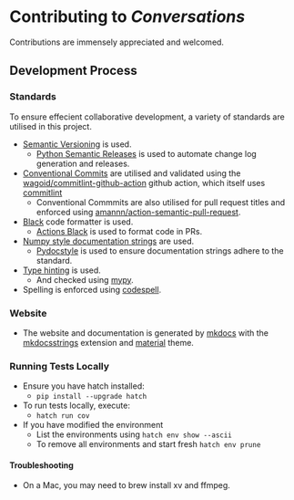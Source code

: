 # Contributing to _Conversations_

Contributions are immensely appreciated and welcomed.

## Development Process

### Standards

To ensure effecient collaborative development,
a variety of standards are utilised in this project.

- [Semantic Versioning](https://semver.org) is used.
  - [Python Semantic Releases](https://github.com/python-semantic-release/python-semantic-release)
     is used to automate change log generation and releases.
- [Conventional Commits](https://www.conventionalcommits.org/) are utilised
   and validated using the [wagoid/commitlint-github-action](https://github.com/wagoid/commitlint-github-action)
   github action, which itself uses [commitlint](https://github.com/conventional-changelog/commitlint)
  - Conventional Commmits are also utilised for
    pull request titles and enforced using
    [amannn/action-semantic-pull-request](https://github.com/amannn/action-semantic-pull-request).
- [Black](https://github.com/psf/black) code formatter is used.
  - [Actions Black](https://github.com/rickstaa/action-black)
     is used to format code in PRs.
- [Numpy style documentation strings](https://numpydoc.readthedocs.io/en/latest/format.html)
   are used.
  - [Pydocstyle](http://www.pydocstyle.org/en/stable/) is used to ensure documentation
     strings adhere to the standard.
- [Type hinting](https://docs.python.org/3/library/typing.html) is used.
  - And checked using [mypy](http://mypy-lang.org).
- Spelling is enforced using [codespell](https://github.com/codespell-project/codespell).

### Website

- The website and documentation is generated by [mkdocs](https://www.mkdocs.org)
  with the [mkdocsstrings](https://mkdocstrings.github.io)
  extension and [material](https://squidfunk.github.io/mkdocs-material/)
  theme.

### Running Tests Locally

- Ensure you have hatch installed:
  - `pip install --upgrade hatch`
- To run tests locally, execute:
  - `hatch run cov`
- If you have modified the environment
  - List the environments using `hatch env show --ascii`
  - To remove all environments and start fresh `hatch env prune`

#### Troubleshooting

- On a Mac, you may need to brew install xv and ffmpeg.
